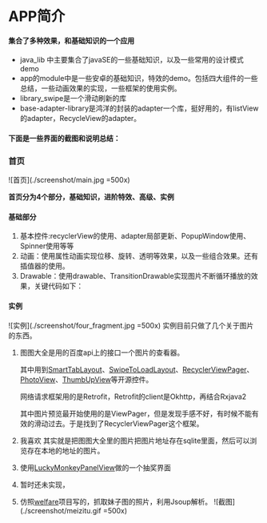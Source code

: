 # APP简介
#### 集合了多种效果，和基础知识的一个应用

* java_lib 中主要集合了javaSE的一些基础知识，以及一些常用的设计模式demo
* app的module中是一些安卓的基础知识，特效的demo。包括四大组件的一些总结，一些动画效果的实现，一些框架的使用实例。
* library_swipe是一个滑动刷新的库
* base-adapter-library是鸿洋的封装的adapter一个库，挺好用的，有listView的adapter，RecycleView的adapter。

#### 下面是一些界面的截图和说明总结：
### 首页
![首页](./screenshot/main.jpg =500x)

**首页分为4个部分，基础知识，进阶特效、高级、实例**

#### 基础部分
1. 基本控件:recyclerView的使用、adapter局部更新、PopupWindow使用、Spinner使用等等
2. 动画：使用属性动画实现位移、旋转、透明等效果，以及一些组合效果。还有插值器的使用。
3. Drawable：使用drawable、TransitionDrawable实现图片不断循环播放的效果，关键代码如下：


	
#### 实例
![实例](./screenshot/four_fragment.jpg =500x)
实例目前只做了几个关于图片的东西。

1. 图图大全是用的百度api上的接口一个图片的查看器。

    其中用到[SmartTabLayout](https://github.com/ogaclejapan/SmartTabLayout)、[SwipeToLoadLayout](https://github.com/Aspsine/SwipeToLoadLayout)、[RecyclerViewPager](https://github.com/lsjwzh/RecyclerViewPager)、[PhotoView](https://github.com/chrisbanes/PhotoView)、[ThumbUpView](https://github.com/ldoublem/ThumbUp)等开源控件。
    
    网络请求框架用的是Retrofit，Retrofit的client是Okhttp，再结合Rxjava2

	其中图片预览最开始使用的是ViewPager，但是发现手感不好，有时候不能有效的滑动过去。于是找到了RecyclerViewPager这个框架。

2. 我喜欢 其实就是把图图大全里的图片把图片地址存在sqlite里面，然后可以浏览存在本地的地址的图片。
3. 使用[LuckyMonkeyPanelView](./app/src/main/java/allenhu/app/widget/LuckyMonkeyPanelView.java)做的一个抽奖界面
4. 暂时还未实现，
5. 仿照[welfare](https://github.com/boildcoffee/welfare)项目写的，抓取妹子图的照片，利用Jsoup解析。
![截图](./screenshot/meizitu.gif =500x)




